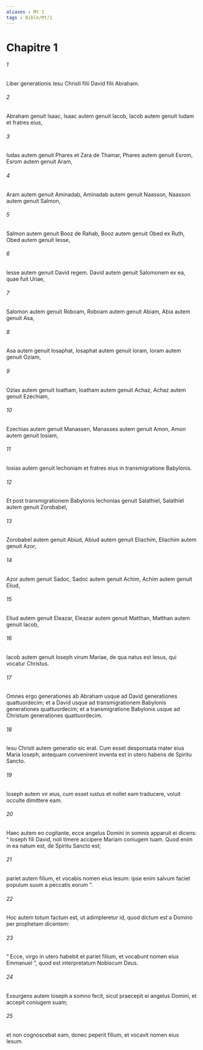 ```yaml
---
aliases : Mt 1
tags : Bible/Mt/1
---
```


# Chapitre 1

###### 1
Liber generationis Iesu Christi filii David filii Abraham.
###### 2
Abraham genuit Isaac, Isaac autem genuit Iacob, Iacob autem genuit Iudam et fratres eius, 
###### 3
Iudas autem genuit Phares et Zara de Thamar, Phares autem genuit Esrom, Esrom autem genuit Aram, 
###### 4
Aram autem genuit Aminadab, Aminadab autem genuit Naasson, Naasson autem genuit Salmon, 
###### 5
Salmon autem genuit Booz de Rahab, Booz autem genuit Obed ex Ruth, Obed autem genuit Iesse, 
###### 6
Iesse autem genuit David regem. David autem genuit Salomonem ex ea, quae fuit Uriae, 
###### 7
Salomon autem genuit Roboam, Roboam autem genuit Abiam, Abia autem genuit Asa, 
###### 8
Asa autem genuit Iosaphat, Iosaphat autem genuit Ioram, Ioram autem genuit Oziam, 
###### 9
Ozias autem genuit Ioatham, Ioatham autem genuit Achaz, Achaz autem genuit Ezechiam, 
###### 10
Ezechias autem genuit Manassen, Manasses autem genuit Amon, Amon autem genuit Iosiam, 
###### 11
Iosias autem genuit Iechoniam et fratres eius in transmigratione Babylonis.
###### 12
Et post transmigrationem Babylonis Iechonias genuit Salathiel, Salathiel autem genuit Zorobabel, 
###### 13
Zorobabel autem genuit Abiud, Abiud autem genuit Eliachim, Eliachim autem genuit Azor, 
###### 14
Azor autem genuit Sadoc, Sadoc autem genuit Achim, Achim autem genuit Eliud, 
###### 15
Eliud autem genuit Eleazar, Eleazar autem genuit Matthan, Matthan autem genuit Iacob, 
###### 16
Iacob autem genuit Ioseph virum Mariae, de qua natus est Iesus, qui vocatur Christus.
###### 17
Omnes ergo generationes ab Abraham usque ad David generationes quattuordecim; et a David usque ad transmigrationem Babylonis generationes quattuordecim; et a transmigratione Babylonis usque ad Christum generationes quattuordecim.
###### 18
Iesu Christi autem generatio sic erat. Cum esset desponsata mater eius Maria Ioseph, antequam convenirent inventa est in utero habens de Spiritu Sancto.
###### 19
Ioseph autem vir eius, cum esset iustus et nollet eam traducere, voluit occulte dimittere eam. 
###### 20
Haec autem eo cogitante, ecce angelus Domini in somnis apparuit ei dicens: “ Ioseph fili David, noli timere accipere Mariam coniugem tuam. Quod enim in ea natum est, de Spiritu Sancto est; 
###### 21
pariet autem filium, et vocabis nomen eius Iesum: ipse enim salvum faciet populum suum a peccatis eorum ”.
###### 22
Hoc autem totum factum est, ut adimpleretur id, quod dictum est a Domino per prophetam dicentem: 
###### 23
“ Ecce, virgo in utero habebit et pariet filium, et vocabunt nomen eius Emmanuel ”, quod est interpretatum Nobiscum Deus.
###### 24
Exsurgens autem Ioseph a somno fecit, sicut praecepit ei angelus Domini, et accepit coniugem suam; 
###### 25
et non cognoscebat eam, donec peperit filium, et vocavit nomen eius Iesum.
